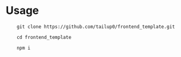 # Usage

		git clone https://github.com/tailup0/frontend_template.git

		cd frontend_template

		npm i


